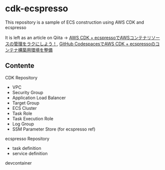 # cdk-ecspresso
This repository is a sample of ECS construction using AWS CDK and ecspresso

It is left as an article on Qiita -> 
[AWS CDK + ecspressoでAWSコンテナリソースの管理をラクにしよう！](https://qiita.com/yoyoyo_pg/items/5921801e7f674f4e1023), [GitHub CodespacesでAWS CDK + ecspressoのコンテナ構築用環境を整備](https://qiita.com/yoyoyo_pg/items/0daeca3a799d3f7e133e)

## Contente

CDK Repository

- VPC
- Security Group
- Application Load Balancer
- Target Group
- ECS Cluster
- Task Role
- Task Execution Role
- Log Group
- SSM Parameter Store (for ecspresso ref)

ecspresso Repository

- task definition
- service definition

devcontainer
